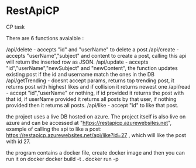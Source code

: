 # RestApiCP
CP task


There are 6 functions avaialble : 

/api/delete - accepts "id" and "userName" to delete a post
/api/create - accepts "userName","subject" and content to create a post, calling this api will return the inserted row as JSON.
/api/update - accepts "id","userName","newSubject" and "newContent", the function updates existing post if the id and username match the ones in the DB
/api/getTrending - doesnt accept params, returns top trending post, it returns post with highest likes and if collision it returns newest one
/api/read - accept "id","userName" or nothing, if id provided it returns the post with that id, if userName provided it returns all posts by that user, if nothing provided then it returns all posts.
/api/like - accept "id" to like that post.


the project uses a live DB hosted on azure.
The project itself is also live on azure and can be accessed at "https://restapicp.azurewebsites.net", example of calling the api to like a post:
https://restapicp.azurewebsites.net/api/like?id=27 , which will like the post with id 27.

the program contains a docker file, create docker image and then you can run it on docker
docker build -t <imageName> .
docker run  -p <port> <imageName>
